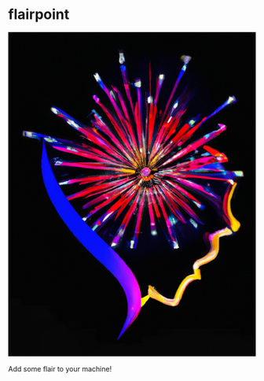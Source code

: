 # flairpoint

![Flaipoint Logo](./frontend/public/img/flairpoint.png "Flairpoint")

Add some flair to your machine!